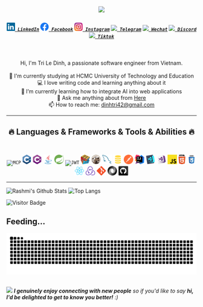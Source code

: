 <h1 align="center">
  <a href="https://git.io/typing-svg">
    <img
      src="https://readme-typing-svg.herokuapp.com/?font=Fira+Code&weight=1000&size=40&duration=800&pause=600&color=009FF7&background=FFFFFF00&center=true&vCenter=true&width=1007&height=71&lines=Hi,+I%27m+Le+Dinh+Tri!%20A+fullstack+developer!;%20Nice+to+meet+you!">
  </a>
</h1>

<h5 align="center">
  <code><a href="https://www.linkedin.com/in/dinhtri42/" title="LinkedIn Profile"><img width="22" src="images/linkedin.svg"> LinkedIn</a></code>
  <code><a href="https://web.facebook.com/tuoithodakhoc2/" title="Facebook Profile"><img width="22" src="images/facebook.png"(https://raw.githubusercontent.com/github/explore/9adcff6afda303fb7fcead92954bad819fa7a4bd/topics/facebook/facebook.png)"> Facebook</a></code>
<!--   <code><a href="" title="Stack Overflow Profile"><img width="22" src="images/stackoverflow.svg"> Stack Overflow</a></code> -->
  <code><a href="https://www.instagram.com/tuoithodakhoc/" title="Instagram Profile"><img width="22" src="images/instagram.svg"> Instagram</a></code>
  <code><a href="https://t.me/tuoithodakhoc" title="Telegram Profile"><img width="22" src="https://cdn.worldvectorlogo.com/logos/telegram-1.svg"> Telegram</a></code>
  <code><a href="https://u.wechat.com/kHoSmn6I3XeCnBMTDvYPOnc?s=1" title="Wechat Profile"><img width="22" src="https://www.svgrepo.com/show/303187/wechat-logo.svg"> Wechat</a></code>
  <code><a href="https://discordapp.com/users/1070699866302468186" title="Discord Profile"><img width="22" src="https://encrypted-tbn0.gstatic.com/images?q=tbn:ANd9GcQoCkY_K9TX2dN21sxK2Np0a2vqnKKHGWP7Ow&s"> Discord</a></code>
  <code><a href="" title="Tiktok Profile"><img width="22" src="https://vectorwiki.com/images/iwkm5__tiktok-icon.svg"> Tiktok</a></code>


</h5>
<br>
<p align="center">
  Hi, I'm Tri Le Dinh, a passionate software engineer from Vietnam.
  <br>
  <br>
  🔬 I'm currently studying at HCMC University of Technology and Education
  <br>
  💻 I love writing code and learning anything about it
  <br>
   🤖 I’m currently learning how to integrate AI into web applications
  <br>
  💬 Ask me anything about from <a href="https://github.com/tuoitho/tuoitho/issues" title="Issues">Here</a>
  <br>
  📫 How to reach me: <a href="mailto: dinhtri42@gmail.com">dinhtri42@gmail.com</a>
</p>

<hr>
<h2 align="center">🔥 Languages & Frameworks & Tools & Abilities 🔥</h2>
<br>
<p align="center">
<!--   <code><img title="C" height="25" src="images/c.svg"></code> -->
  <code><img title="MCP" height="25" src="https://avatars.githubusercontent.com/u/182288589?s=200&v=4"></code>
  <code><img title="C++" height="25" src="images/cpp.svg"></code>
  <code><img title="C#" height="25" src="images/cSharp.svg"></code>
  <code><img title="Java" height="25" src="images/java-original.svg"></code>
  <code><img title="Spring" height="25" src="images/springboot.svg"></code>
  <code><img title="JWT" height="25" src="https://cdn.worldvectorlogo.com/logos/jwt-3.svg"></code>
  <code><img title="Problem Solving" height="25" src="images/problemSolving.png"></code>
  <code><img title="Dbeaver" height="25" src="images/Dbeaver.svg"></code>
  <code><img title="MySQL" height="25" src="images/mysql.svg"></code>
  <code><img title="SQL" height="25" src="images/sql-svgrepo-com.svg"></code>
<!--   <code><img title="PostgreSQL" height="25" src="images/postgresql.svg"></code> -->
  <code><img title="Postman" height="25" src="images/postman.svg"></code>
  <code><img title="Intellij Iidea" height="25" src="images/intellij-idea.svg"></code>
  <code><img title="Visual Studio Code" height="25" src="images/vscode.png"></code>
  <code><img title="Microsoft Visual Studio" height="25" src="images/visualstudio.png"></code>
<!--   <code><img title="Python" height="25" src="images/python-original.svg"></code> -->
<!--   <code><img title="Django" height="25" src="images/django.png"></code> -->
  <code><img title="Javascript" height="25" src="images/javascript.svg"></code>
  <code><img title="HTML5" height="25" src="images/html5.svg"></code>
  <code><img title="CSS" height="25" src="images/css.svg"></code>
<!--   <code><img title="SASS" height="25" src="images/sass.svg"></code> -->
<!--   <code><img title="Gulp" height="25" src="images/gulp.svg"></code> -->
  <code><img title="React" height="25" src="images/react-original.svg"></code>
  <code><img title="Redux" height="25" src="images/redux.svg"></code>
<!--   <code><img title="AngularJS" height="25" src="images/angularjs.png"></code> -->
  <code><img title="Git" height="25" src="images/git-original.svg"></code>
<!--   <code><img title=".NetCore" height="25" src="images/dotnetcore.svg"></code> -->
<!--   <code><img title="JQuery" height="25" src="images/jquery-original.svg"></code> -->
  <code><img title="JSON" height="25" src="images/json.svg"></code>
<!--   <code><img title="Unity" height="25" src="images/unity3d.svg"></code> -->
<!--   <code><img title="Android" height="25" src="images/android.svg"></code> -->
  <code><img title="GitHub" height="25" src="images/github.svg"></code>
<!--   <code><img title="npm" height="25" src="images/npm.svg"></code> -->
<!--   <code><img title="PHP" height="25" src="images/php.svg"></code> -->
<!--   <code><img title="Flask" height="25" src="images/flask.png"></code> -->
</p>
<hr>

<!-- <h2 align="center">⚡ Stats ⚡</h2>
<br>
<p align=center>
<div align=center>
  <a href="https://github.com/denvercoder1/github-readme-streak-stats" title="Go to Source">
    <img align="center" width=390
      src="https://streak-stats.demolab.com/?user=tuoitho&theme=react&border=61dafb&hide_border=true"
      alt="tuoitho" />
  </a>
  <a href="https://github.com/anuraghazra/github-readme-stats" title="Go to Source">
    <img align="center" width=390
      src="https://github-readme-stats.vercel.app/api?username=tuoitho&show_icons=true&theme=react&border_color=61dafb&hide_border=true" />
  </a>
</div>
<br><br><br><br><br><br><br><br><br>
<div align=center>
  <a href="https://github.com/anuraghazra/github-readme-stats">
    <img height=200 align="center"
      src="https://github-readme-stats.vercel.app/api/top-langs/?username=tuoitho&hide=c%23,powershell,Mathematica,Ruby,Objective-C,Objective-C%2b%2b,Cuda&title_color=61dafb&text_color=ffffff&icon_color=61dafb&bg_color=20232a&langs_count=8&layout=compact&border_color=61dafb&hide_border=true&size_weight=0.5&count_weight=0.5" />
  </a>
</div>

<br>

<img
  src="https://github-readme-activity-graph.vercel.app/graph?username=tuoitho&theme=react-dark&bg_color=20232a&hide_border=true"
  width="100%" />
</p>

<hr> -->

![Rashmi's Github Stats](https://github-readme-stats.vercel.app/api?username=tuoitho&count_private=true&show_icons=true&include_all_commits=true)
![Top Langs](https://github-readme-stats.vercel.app/api/top-langs/?username=tuoitho&hide=TeX&layout=compact)

![Visitor Badge](https://visitor-badge.laobi.icu/badge?page_id=tuoitho.tuoitho)

## Feeding...
![Snake animation](https://raw.githubusercontent.com/tuoitho/tuoitho/output/github-contribution-grid-snake.svg)

##
<img src="https://media.giphy.com/media/LnQjpWaON8nhr21vNW/giphy.gif" width="60"> <em><b>I genuinely enjoy connecting with new people</b> so if you'd like to say <b>hi, I'd be delighted to get to know you better!</b> :)</em>
